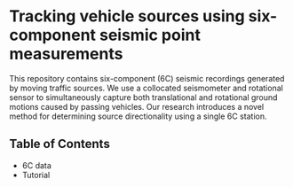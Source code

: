# Tracking vehicle sources using six-component seismic point measurements

This repository contains six-component (6C) seismic recordings generated by moving traffic sources. We use a collocated seismometer and rotational sensor to simultaneously capture both translational and rotational ground motions caused by passing vehicles. Our research introduces a novel method for determining source directionality using a single 6C station.

## Table of Contents
- 6C data
- Tutorial
